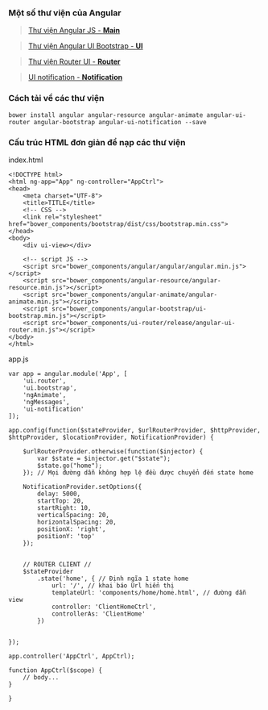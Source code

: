 ### Một số thư viện của Angular

> [Thư viện Angular JS - **Main**](https://cdnjs.com/libraries/angular.js)

> [Thư viện Angular UI Bootstrap - **UI**](https://cdnjs.com/libraries/angular-ui-bootstrap)

> [Thư viện Router UI - **Router**](https://cdnjs.com/libraries/angular-ui-bootstrap)

> [UI notification - **Notification**](https://github.com/alexcrack/angular-ui-notification)

### Cách tải về các thư viện

```
bower install angular angular-resource angular-animate angular-ui-router angular-bootstrap angular-ui-notification --save
```

### Cấu trúc HTML đơn giản để nạp các thư viện

index.html
```
<!DOCTYPE html>
<html ng-app="App" ng-controller="AppCtrl">
<head>
    <meta charset="UTF-8">
	<title>TITLE</title>
	<!-- CSS -->
	<link rel="stylesheet" href="bower_components/bootstrap/dist/css/bootstrap.min.css">
</head>
<body>
	<div ui-view></div>
	
	<!-- script JS -->
	<script src="bower_components/angular/angular/angular.min.js"></script>
	<script src="bower_components/angular-resource/angular-resource.min.js"></script>
	<script src="bower_components/angular-animate/angular-animate.min.js"></script>
	<script src="bower_components/angular-bootstrap/ui-bootstrap.min.js"></script>
	<script src="bower_components/ui-router/release/angular-ui-router.min.js"></script>
</body>
</html>
```

app.js
```
var app = angular.module('App', [
    'ui.router',
    'ui.bootstrap',
    'ngAnimate',
    'ngMessages',
    'ui-notification'
]);

app.config(function($stateProvider, $urlRouterProvider, $httpProvider, $httpProvider, $locationProvider, NotificationProvider) {

    $urlRouterProvider.otherwise(function($injector) {
        var $state = $injector.get("$state");
        $state.go("home");
    }); // Mọi đường dẫn không hợp lệ đều được chuyển đến state home

    NotificationProvider.setOptions({
        delay: 5000,
        startTop: 20,
        startRight: 10,
        verticalSpacing: 20,
        horizontalSpacing: 20,
        positionX: 'right',
        positionY: 'top'
    });


    // ROUTER CLIENT //
    $stateProvider
        .state('home', { // Định ngĩa 1 state home
            url: '/', // khai báo Url hiển thị
            templateUrl: 'components/home/home.html', // đường dẫn view
            controller: 'ClientHomeCtrl',
            controllerAs: 'ClientHome'           
        })


});

app.controller('AppCtrl', AppCtrl);

function AppCtrl($scope) {
    // body...
}

}

```
